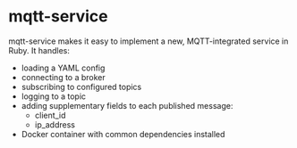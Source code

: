 # mqtt-service

mqtt-service makes it easy to implement a new, MQTT-integrated service in Ruby. It handles:

- loading a YAML config
- connecting to a broker
- subscribing to configured topics
- logging to a topic
- adding supplementary fields to each published message:
    + client_id
    + ip_address
- Docker container with common dependencies installed
